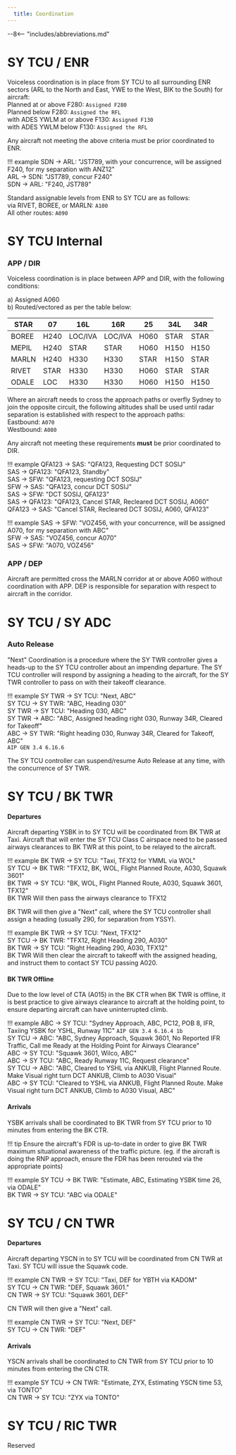 ```yaml
---
  title: Coordination
---
```


--8<-- "includes/abbreviations.md"
# SY TCU / ENR
Voiceless coordination is in place from SY TCU to all surrounding ENR sectors (ARL to the North and East, YWE to the West, BIK to the South) for aircraft:  
Planned at or above F280: `Assigned F280`  
Planned below F280: `Assigned the RFL`  
with ADES YWLM at or above F130: `Assigned F130`  
with ADES YWLM below F130: `Assigned the RFL`  

Any aircraft not meeting the above criteria must be prior coordinated to ENR.

!!! example
    SDN -> ARL: "JST789, with your concurrence, will be assigned F240, for my separation with ANZ12"  
    ARL -> SDN: "JST789, concur F240"  
    SDN -> ARL: "F240, JST789" 

Standard assignable levels from ENR to SY TCU are as follows:  
via RIVET, BOREE, or MARLN: `A100`  
All other routes: `A090`  
# SY TCU Internal
### APP / DIR

Voiceless coordination is in place between APP and DIR, with the following conditions:

a) Assigned A060  
b) Routed/vectored as per the table below:

| STAR  | 07   | 16L  | 16R   | 25   | 34L | 34R
| ------| --------------| -------------- | ----- | -----|-----|-----|
| BOREE   |H240| LOC/IVA  | LOC/IVA  | H060 | STAR | STAR|
| MEPIL   |H240| STAR  | STAR  | H060 | H150 | H150|
| MARLN   |H240| H330  | H330  | STAR | H150 | STAR|
| RIVET  |STAR| H330  | H330  | H060 | STAR | STAR|
| ODALE |LOC| H330  | H330  | H060 | H150 | H150|

Where an aircraft needs to cross the approach paths or overfly Sydney to join the opposite circuit, the following altitudes shall be used until radar separation is established with respect to the approach paths:  
Eastbound: `A070`  
Westbound: `A080`

Any aircraft not meeting these requirements **must** be prior coordinated to DIR.

!!! example
    QFA123 -> SAS: "QFA123, Requesting DCT SOSIJ"  
    SAS -> QFA123: "QFA123, Standby"  
    SAS -> SFW: "QFA123, requesting DCT SOSIJ"  
    SFW -> SAS: "QFA123, concur DCT SOSIJ"  
    SAS -> SFW: "DCT SOSIJ, QFA123"  
    SAS -> QFA123: "QFA123, Cancel STAR, Recleared DCT SOSIJ, A060"  
    QFA123 -> SAS: "Cancel STAR, Recleared DCT SOSIJ, A060, QFA123"  

!!! example
    SAS -> SFW: "VOZ456, with your concurrence, will be assigned A070, for my separation with ABC"  
    SFW -> SAS: "VOZ456, concur A070"  
    SAS -> SFW: "A070, VOZ456"  

### APP / DEP
Aircraft are permitted cross the MARLN corridor at or above A060 without coordination with APP. DEP is responsible for separation with respect to aircraft in the corridor.
# SY TCU / SY ADC
### Auto Release

"Next" Coordination is a procedure where the SY TWR controller gives a heads-up to the SY TCU controller about an impending departure. The SY TCU controller will respond by assigning a heading to the aircraft, for the SY TWR controller to pass on with their takeoff clearance.

!!! example
    SY TWR -> SY TCU: "Next, ABC"  
    SY TCU -> SY TWR: "ABC, Heading 030"  
    SY TWR -> SY TCU: "Heading 030, ABC"  
    SY TWR -> ABC: "ABC, Assigned heading right 030, Runway 34R, Cleared for Takeoff"  
    ABC -> SY TWR: "Right heading 030, Runway 34R, Cleared for Takeoff, ABC"  
    `AIP GEN 3.4 6.16.6`

The SY TCU controller can suspend/resume Auto Release at any time, with the concurrence of SY TWR.
# SY TCU / BK TWR
#### Departures

Aircraft departing YSBK in to SY TCU will be coordinated from BK TWR at Taxi. Aircraft that will enter the SY TCU Class C airspace need to be passed airways clearances to BK TWR at this point, to be relayed to the aircraft.

!!! example
    BK TWR -> SY TCU: "Taxi, TFX12 for YMML via WOL"  
    SY TCU -> BK TWR: "TFX12, BK, WOL, Flight Planned Route, A030, Squawk 3601"  
    BK TWR -> SY TCU: "BK, WOL, Flight Planned Route, A030, Squawk 3601, TFX12"  
    BK TWR Will then pass the airways clearance to TFX12

BK TWR will then give a "Next" call, where the SY TCU controller shall assign a heading (usually 290, for separation from YSSY).

!!! example
    BK TWR -> SY TCU: "Next, TFX12"  
    SY TCU -> BK TWR: "TFX12, Right Heading 290, A030"  
    BK TWR -> SY TCU: "Right Heading 290, A030, TFX12"  
    BK TWR Will then clear the aircraft to takeoff with the assigned heading, and instruct them to contact SY TCU passing A020.

#### BK TWR Offline
Due to the low level of CTA (A015) in the BK CTR when BK TWR is offline, it is best practice to give airways clearance to aircraft at the holding point, to ensure departing aircraft can have uninterrupted climb.

!!! example
    ABC -> SY TCU: "Sydney Approach, ABC, PC12, POB 8, IFR, Taxiing YSBK for YSHL, Runway 11C" `AIP GEN 3.4 6.16.4 1b`  
    SY TCU -> ABC: "ABC, Sydney Approach, Squawk 3601, No Reported IFR Traffic, Call me Ready at the Holding Point for Airways Clearance"  
    ABC -> SY TCU: "Squawk 3601, Wilco, ABC"  
    ABC -> SY TCU: "ABC, Ready Runway 11C, Request clearance"  
    SY TCU -> ABC: "ABC, Cleared to YSHL via ANKUB, Flight Planned Route. Make Visual right turn DCT ANKUB, Climb to A030 Visual"  
    ABC -> SY TCU: "Cleared to YSHL via ANKUB, Flight Planned Route. Make Visual right turn DCT ANKUB, Climb to A030 Visual, ABC" 

#### Arrivals

YSBK arrivals shall be coordinated to BK TWR from SY TCU prior to 10 minutes from entering the BK CTR.

!!! tip
    Ensure the aircraft's FDR is up-to-date in order to give BK TWR maximum situational awareness of the traffic picture. (eg. if the aircraft is doing the RNP approach, ensure the FDR has been rerouted via the appropriate points)

!!! example
    SY TCU -> BK TWR: "Estimate, ABC, Estimating YSBK time 26, via ODALE"  
    BK TWR -> SY TCU: "ABC via ODALE"  

# SY TCU / CN TWR
#### Departures

Aircraft departing YSCN in to SY TCU will be coordinated from CN TWR at Taxi. SY TCU will issue the Squawk code.

!!! example
    CN TWR -> SY TCU: "Taxi, DEF for YBTH via KADOM"  
    SY TCU -> CN TWR: "DEF, Squawk 3601."  
    CN TWR -> SY TCU: "Squawk 3601, DEF"  

CN TWR will then give a "Next" call.

!!! example
    CN TWR -> SY TCU: "Next, DEF"  
    SY TCU -> CN TWR: "DEF"  
#### Arrivals

YSCN arrivals shall be coordinated to CN TWR from SY TCU prior to 10 minutes from entering the CN CTR.

!!! example
    SY TCU -> CN TWR: "Estimate, ZYX, Estimating YSCN time 53, via TONTO"  
    CN TWR -> SY TCU: "ZYX via TONTO"  
# SY TCU / RIC TWR

Reserved
